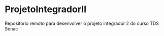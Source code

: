# ProjetoIntegradorII
Repositório remoto para desenvolver o projeto integrador 2 do curso TDS Senac
